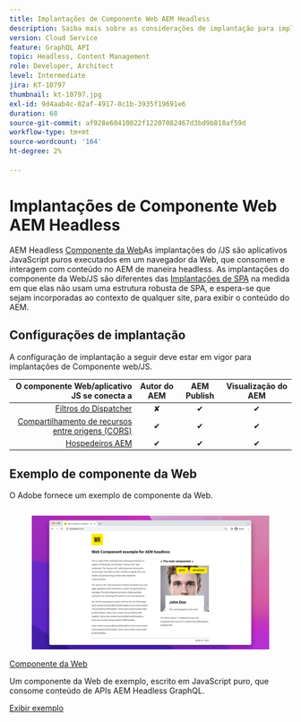 ```yaml
---
title: Implantações de Componente Web AEM Headless
description: Saiba mais sobre as considerações de implantação para implantações headless de AEM baseadas em Web Component/JS puro.
version: Cloud Service
feature: GraphQL API
topic: Headless, Content Management
role: Developer, Architect
level: Intermediate
jira: KT-10797
thumbnail: kt-10797.jpg
exl-id: 9d4aab4c-82af-4917-8c1b-3935f19691e6
duration: 68
source-git-commit: af928e60410022f12207082467d3bd9b818af59d
workflow-type: tm+mt
source-wordcount: '164'
ht-degree: 2%

---
```


# Implantações de Componente Web AEM Headless

AEM Headless [Componente da Web](https://developer.mozilla.org/en-US/docs/Web/Web_Components)As implantações do /JS são aplicativos JavaScript puros executados em um navegador da Web, que consomem e interagem com conteúdo no AEM de maneira headless. As implantações do componente da Web/JS são diferentes das [Implantações de SPA](./spa.md) na medida em que elas não usam uma estrutura robusta de SPA, e espera-se que sejam incorporadas ao contexto de qualquer site, para exibir o conteúdo do AEM.


## Configurações de implantação

A configuração de implantação a seguir deve estar em vigor para implantações de Componente web/JS.

| O componente Web/aplicativo JS se conecta a | Autor do AEM | AEM Publish | Visualização do AEM |
|---------------------------------------------------:|:----------:|:-----------:|:-----------:|
| [Filtros do Dispatcher](./configurations/dispatcher-filters.md) | ✘ | ✔ | ✔ |
| [Compartilhamento de recursos entre origens (CORS)](./configurations/cors.md) | ✔ | ✔ | ✔ |
| [Hospedeiros AEM](./configurations/aem-hosts.md) | ✔ | ✔ | ✔ |

## Exemplo de componente da Web

O Adobe fornece um exemplo de componente da Web.

<div class="columns is-multiline">
    <!-- Web Component -->
    <div class="column is-half-tablet is-half-desktop is-one-third-widescreen" aria-label="Web Component" tabindex="0">
       <div class="card">
           <div class="card-image">
               <figure class="image is-16by9">
                   <a href="../example-apps/web-component.md" title="Componente da Web" tabindex="-1">
                       <img class="is-bordered-r-small" src="../example-apps/assets/web-component/web-component-card.png" alt="Componente da Web">
                   </a>
               </figure>
           </div>
           <div class="card-content is-padded-small">
               <div class="content">
                   <p class="headline is-size-6 has-text-weight-bold"><a href="../example-apps/web-component.md" title="Componente da Web">Componente da Web</a></p>
                   <p class="is-size-6">Um componente da Web de exemplo, escrito em JavaScript puro, que consome conteúdo de APIs AEM Headless GraphQL.</p>
                   <a href="../example-apps/web-component.md" class="spectrum-Button spectrum-Button--outline spectrum-Button--primary spectrum-Button--sizeM">
                       <span class="spectrum-Button-label has-no-wrap has-text-weight-bold">Exibir exemplo</span>
                   </a>
               </div>
           </div>
       </div>
    </div>
</div>
